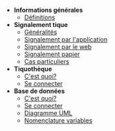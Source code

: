 - **Informations générales**
  - [Définitions](/infos_definitions)
- **Signalement tique**
  - [Généralités](/sig_generalites)
  - [Signalement par l'application](/sig_appli)
  - [Signalement par le web](/sig_web)
  - [Signalement papier](/sig_papier)
  - [Cas particuliers](/sig_cas_particuliers)
- **Tiquothèque**
  - [C'est quoi?](/tiq_cest_quoi)
  - [Se connecter](/tiq_se_connecter)
- **Base de données**
  - [C'est quoi?](/bdd_cest_quoi)
  - [Se connecter](/bdd_se_connecter)
  - [Diagramme UML](/bdd_diag_uml)
  - [Nomenclature variables](/bdd_variables)

<!--
- **Nettoyage des données**
  - [C'est quoi?](/clean_cest_quoi)
  - [Script R](/clean_scriptR)
- **Visualisation des données**
  - [C'est quoi?](/viz_cest_quoi)
  - [Script R](/viz_scriptR)
-->
